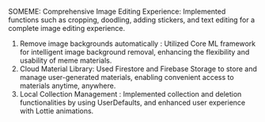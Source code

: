 SOMEME: Comprehensive Image Editing Experience: Implemented functions such as cropping, doodling, adding stickers, and text editing for a complete image editing experience.
1. Remove image backgrounds automatically : Utilized Core ML framework for intelligent image background removal, enhancing the flexibility and usability of meme materials.
2. Cloud Material Library: Used Firestore and Firebase Storage to store and manage user-generated materials, enabling convenient access to materials anytime, anywhere.
3. Local Collection Management : Implemented collection and deletion functionalities by using UserDefaults, and enhanced user experience with Lottie animations.
